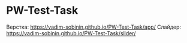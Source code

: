 # PW-Test-Task

Верстка: https://vadim-sobinin.github.io/PW-Test-Task/app/
Слайдер: https://vadim-sobinin.github.io/PW-Test-Task/slider/

